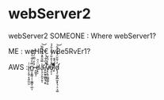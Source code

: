 # webServer2
webServer2
SOMEONE : Where webServer1?


ME      : weHR€ wBe5RvEr1?


AWS     :i̴̢͕̭͔͔̖͍̰̤̫̍n̷̻͔͍̳̹̩̹͚̪̟̠̺̿̀̍͋̈̍̈́͘͝ͅ ̶̭̰̫̘̹́͛̄̈̿̈́̅͘ḍ̷̢̦̈͑̑a̴̛̖͉̜̗̱̮̦̬̾̿͋̂̽̽̒̓̃̏͘͝ͅ ̸̡͖̰̬̫̳̖͉̯͓̈̊͆͐͂́͛͘̚ṿ̸̢̨͍̤̪͇̳̩͈̎̀̀́̔̆o̴̦̙͔̔̽̾̂͋͗͋͛̌̓̉̚͘ȉ̷̛̛̦͕͗͛̏́̂͒͒̊̃͋d̷̢̧̛̠͚͔̻̼̝̟͉̦̠͉͚̓͗͂̌̈́̎̐̓͋͝

